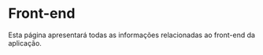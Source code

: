 <!--
 Copyright (c) 2023 Rafael Farias
 
 This software is released under the MIT License.
 https://opensource.org/licenses/MIT
-->

# Front-end

Esta página apresentará todas as informações relacionadas ao front-end da aplicação.
